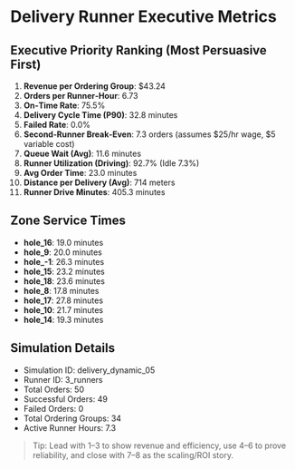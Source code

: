 # Delivery Runner Executive Metrics

## Executive Priority Ranking (Most Persuasive First)
1. **Revenue per Ordering Group**: $43.24
2. **Orders per Runner‑Hour**: 6.73
3. **On‑Time Rate**: 75.5%
4. **Delivery Cycle Time (P90)**: 32.8 minutes
5. **Failed Rate**: 0.0%
6. **Second‑Runner Break‑Even**: 7.3 orders (assumes $25/hr wage, $5 variable cost)
7. **Queue Wait (Avg)**: 11.6 minutes
8. **Runner Utilization (Driving)**: 92.7% (Idle 7.3%)
9. **Avg Order Time**: 23.0 minutes
10. **Distance per Delivery (Avg)**: 714 meters
11. **Runner Drive Minutes**: 405.3 minutes

## Zone Service Times
- **hole_16**: 19.0 minutes
- **hole_9**: 20.0 minutes
- **hole_-1**: 26.3 minutes
- **hole_15**: 23.2 minutes
- **hole_18**: 23.6 minutes
- **hole_8**: 17.8 minutes
- **hole_17**: 27.8 minutes
- **hole_10**: 21.7 minutes
- **hole_14**: 19.3 minutes


## Simulation Details
- Simulation ID: delivery_dynamic_05
- Runner ID: 3_runners
- Total Orders: 50
- Successful Orders: 49
- Failed Orders: 0
- Total Ordering Groups: 34
- Active Runner Hours: 7.3

> Tip: Lead with 1–3 to show revenue and efficiency, use 4–6 to prove reliability, and close with 7–8 as the scaling/ROI story.

